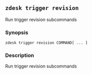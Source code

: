 ## `zdesk trigger revision`

Run trigger revision subcommands

### Synopsis

    zdesk trigger revision COMMAND[ ... ]

### Description

Run trigger revision subcommands

